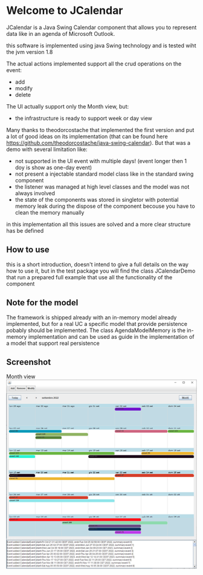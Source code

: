 # Welcome to JCalendar
JCalendar is a Java Swing Calendar component that allows you to represent data like in an agenda of Microsoft Outlook.

this software is implemented using java Swing technology and is tested wiht the jvm version 1.8
  
The actual actions implemented support all the crud operations on the event:
- add
- modify
- delete 

The UI actually support only the Month view, but:
 - the infrastructure is ready to support week or day view

Many thanks to theodorcostache that implemented the first version and put a lot of good ideas on its implementation (that can be found here https://github.com/theodorcostache/java-swing-calendar).
But that was a demo with several limitation like:
 - not supported in the UI event with multiple days! (event longer then 1 doy is show as one-day event) 
 - not present a injectable standard model class like in the standard swing component
 - the listener was managed at high level classes and the model was not always involved
 - the state of the components was stored in singletor with potential memory leak during the dispose of the component becouse you have to clean the memory manually

in this implementation all this issues are solved and a more clear structure has be defined
 
## How to use
this is a short introduction, doesn't intend to give a full details on the way how to use it, 
but in the test package you will find the class JCalendarDemo that run a prepared full example that use all the functionality of the component

## Note for the model
The framework is shipped already with an in-memory model already implemented, but for a real UC a specific model that provide persistence pobably should be implemented. The class AgendaModelMemory is the in-memory implementation and can be used as guide in the implementation of a model that support real persistence
 
 ## Screenshot
 Month view
<img src="https://github.com/alesky78/JCalendar/blob/main/screenshot/month-view.png">

 
